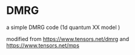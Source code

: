 # DMRG
a simple DMRG code (1d quantum XX model )

modified from https://www.tensors.net/dmrg and https://www.tensors.net/mps

